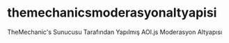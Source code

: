 # themechanicsmoderasyonaltyapisi
TheMechanic's Sunucusu Tarafından Yapılmış AOI.js Moderasyon Altyapısı
